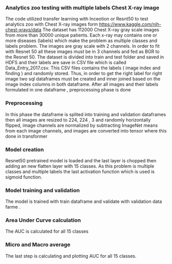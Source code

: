 ### Analytics zoo testing with multiple labels  Chest X-ray image 
The code utilized transfer learning with Inceotion or Resnt50 to test  analytics zoo with Chest X-ray images form 
https://www.kaggle.com/nih-chest-xrays/data
The dataset has 112000 Chest X-ray gray scale images from more than 30000 unique patients. Each x-ray may contains one or more diseases (labels) which make the problem as multiple classes and  labels problem.   The images are gray scale with 2 channels. In order to fit with Resnet 50  all these images must be in 3 channels and fed as BGR to the Resnet 50. The dataset is divided into train and test folder and saved in HDFS and their labels are save in CSV file which is called Data_Entry_2017.csv. This CSV files contains the labels ( image index and finding ) and randomly stored. Thus, in order to get the right label for right image two sql dataframes must be created and inner joined based on the image index columns in both dataframe. 
After all images and their labels formulated in one dataframe , preprocessing phase is done 
### Preprocessing 
In this phase the dataframe is splited  into training  and validation dataframes  then  all images are resized to 224, 224 , 3 and randomly horizontally  flipped, image channels are normalized by subtracting ImageNet means from each image channels,  and images are converted into tensor   where this done in transformer
### Model creation 
Resnet50 pretrained model is loaded and the last layer is chopped then adding an new flatten layer with 15 classes. As this problem is multiple classes and multiple labels the last activation function which is used is sigmoid function. 
### Model training and validation 
The model is trained with train dataframe and validate with validation data farme .
### Area Under Curve calculation 
The AUC is calculated for all 15 classes 
### Micro and Macro average 
The last step is calculating and plotting AUC for all 15 classes. 


